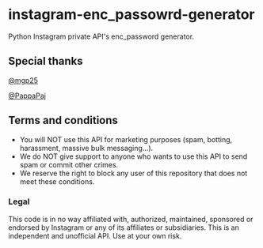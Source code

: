# instagram-enc_passowrd-generator
Python Instagram private API's enc_password generator.


## Special thanks
[@mgp25](https://github.com/mgp25)

[@PappaPaj](https://github.com/pappaPaj)

## Terms and conditions

- You will NOT use this API for marketing purposes (spam, botting, harassment, massive bulk messaging...).
- We do NOT give support to anyone who wants to use this API to send spam or commit other crimes.
- We reserve the right to block any user of this repository that does not meet these conditions.

### Legal

This code is in no way affiliated with, authorized, maintained, sponsored or endorsed by Instagram or any of its affiliates or subsidiaries. This is an independent and unofficial API. Use at your own risk.

